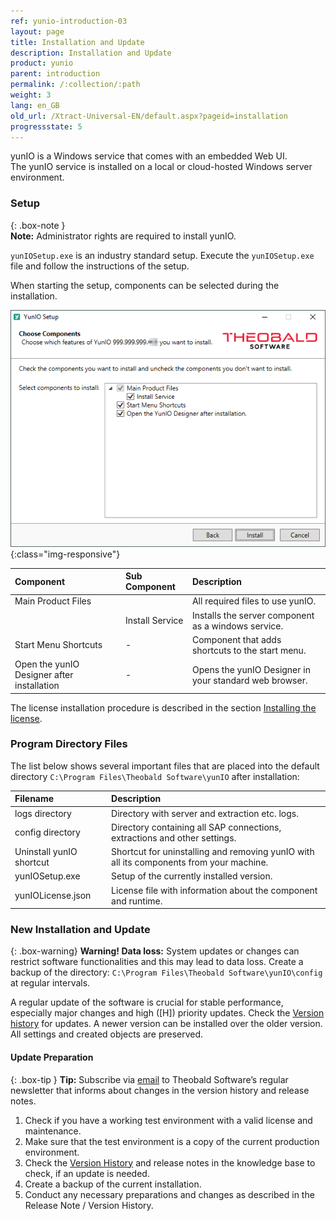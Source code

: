```yaml
---
ref: yunio-introduction-03
layout: page
title: Installation and Update
description: Installation and Update
product: yunio
parent: introduction
permalink: /:collection/:path
weight: 3
lang: en_GB
old_url: /Xtract-Universal-EN/default.aspx?pageid=installation
progressstate: 5
---
```


yunIO is a Windows service that comes with an embedded Web UI.<br>
The yunIO service is installed on a local or cloud-hosted Windows server environment. 

### Setup

{: .box-note }																   
**Note:** Administrator rights are required to install yunIO.

`yunIOSetup.exe` is an industry standard setup. Execute the `yunIOSetup.exe` file and follow the instructions of the setup.

When starting the setup, components can be selected during the installation. 

![XU-Setup](/img/content/yunio/yunio-setup.png){:class="img-responsive"}

|Component | Sub Component| Description |
|:----|:---|:---|
|Main Product Files | | All required files to use yunIO. |
|<!---->| Install Service| Installs the server component as a windows service. |
|Start Menu Shortcuts |- |Component that adds shortcuts to the start menu.|
|Open the yunIO Designer after installation |- |Opens the yunIO Designer in your standard web browser.|

The license installation procedure is described in the section [Installing the license](./license).

### Program Directory Files
The list below shows several important files that are placed into the default directory `C:\Program Files\Theobald Software\yunIO` after installation:

|Filename | Description |
|:----|:---|
| logs directory| Directory with server and extraction etc. logs.|
| config directory | Directory containing all SAP connections, extractions and other settings.|
| Uninstall yunIO shortcut| Shortcut for uninstalling and removing yunIO with all its components from your machine. |
| yunIOSetup.exe| Setup of the currently installed version.|
| yunIOLicense.json | License file with information about the component and runtime. |


### New Installation and Update																																										   

{: .box-warning}
**Warning! Data loss:**
System updates or changes can restrict software functionalities and this may lead to data loss. 
Create a backup of the directory: `C:\Program Files\Theobald Software\yunIO\config` at regular intervals.

A regular update of the software is crucial for stable performance, especially major changes and high ([H]) priority
updates. Check the [Version history](https://kb.theobald-software.com/version-history) for updates. A newer version
can be installed over the older version. All settings and created objects are preserved. 

#### Update Preparation

{: .box-tip }
**Tip:** Subscribe via [email](mailto:info@theobald-software.com) to Theobald Software’s regular newsletter that
informs about changes in the version history and release notes.

1. Check if you have a working test environment with a valid license and maintenance.
2. Make sure that the test environment is a copy of the current production environment.
3. Check the [Version History](https://kb.theobald-software.com/version-history) and release notes in the
knowledge base to check, if an update is needed.
4. Create a backup of the current installation.
5. Conduct any necessary preparations and changes as described in the Release Note / Version History.

